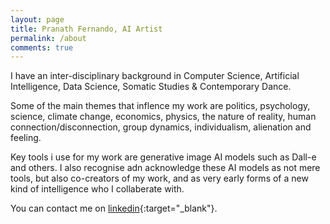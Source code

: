 ```yaml
---
layout: page
title: Pranath Fernando, AI Artist
permalink: /about
comments: true
---
```


<div class="row justify-content-between">
<div class="col-md-8 pr-5">

I have an inter-disciplinary background in Computer Science, Artificial Intelligence, Data Science, Somatic Studies & Contemporary Dance.
  
Some of the main themes that inflence my work are politics, psychology, science, climate change, economics, physics, the nature of reality, human connection/disconnection, group dynamics, individualism, alienation and feeling.
  
Key tools i use for my work are generative image AI models such as Dall-e and others. I also recognise adn acknowledge these AI models as not mere tools, but also co-creators of my work, and as very early forms of a new kind of intelligence who I collaberate with.

</div>

<div class="col-md-4">

You can contact me on [linkedin](https://www.linkedin.com/in/pranath-fernando/){:target="_blank"}.

</div>
</div>
</div>
